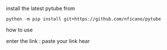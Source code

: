 install the latest pytube from 

```python -m pip install git+https://github.com/nficano/pytube```


how to use 

enter the link : paste your link hear   
